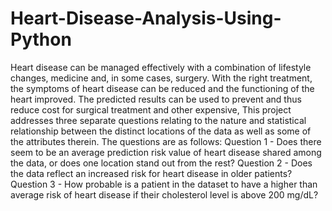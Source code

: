 # Heart-Disease-Analysis-Using-Python
Heart disease can be managed effectively with a combination of lifestyle changes, medicine 
and, in some cases, surgery. With the right treatment, the symptoms of heart disease can be 
reduced and the functioning of the heart improved. The predicted results can be used to prevent 
and thus reduce cost for surgical treatment and other expensive,
This project addresses three separate questions relating to the nature and statistical 
relationship between the distinct locations of the data as well as some of the attributes therein. 
The questions are as follows:
Question 1 - Does there seem to be an average prediction risk value of heart disease shared 
among the data, or does one location stand out from the rest?
Question 2 - Does the data reflect an increased risk for heart disease in older patients?
Question 3 - How probable is a patient in the dataset to have a higher than average risk of 
heart disease if their cholesterol level is above 200 mg/dL?
